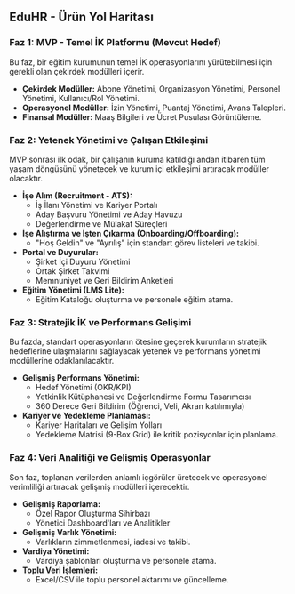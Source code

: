 ## EduHR - Ürün Yol Haritası

### Faz 1: MVP - Temel İK Platformu (Mevcut Hedef)

Bu faz, bir eğitim kurumunun temel İK operasyonlarını yürütebilmesi için gerekli olan çekirdek modülleri içerir.

* **Çekirdek Modüller:** Abone Yönetimi, Organizasyon Yönetimi, Personel Yönetimi, Kullanıcı/Rol Yönetimi.
* **Operasyonel Modüller:** İzin Yönetimi, Puantaj Yönetimi, Avans Talepleri.
* **Finansal Modüller:** Maaş Bilgileri ve Ücret Pusulası Görüntüleme.

### Faz 2: Yetenek Yönetimi ve Çalışan Etkileşimi

MVP sonrası ilk odak, bir çalışanın kuruma katıldığı andan itibaren tüm yaşam döngüsünü yönetecek ve kurum içi etkileşimi artıracak modüller olacaktır.

* **İşe Alım (Recruitment - ATS):**
    * İş İlanı Yönetimi ve Kariyer Portalı
    * Aday Başvuru Yönetimi ve Aday Havuzu
    * Değerlendirme ve Mülakat Süreçleri
* **İşe Alıştırma ve İşten Çıkarma (Onboarding/Offboarding):**
    * "Hoş Geldin" ve "Ayrılış" için standart görev listeleri ve takibi.
* **Portal ve Duyurular:**
    * Şirket İçi Duyuru Yönetimi
    * Ortak Şirket Takvimi
    * Memnuniyet ve Geri Bildirim Anketleri
* **Eğitim Yönetimi (LMS Lite):**
    * Eğitim Kataloğu oluşturma ve personele eğitim atama.

### Faz 3: Stratejik İK ve Performans Gelişimi

Bu fazda, standart operasyonların ötesine geçerek kurumların stratejik hedeflerine ulaşmalarını sağlayacak yetenek ve performans yönetimi modüllerine odaklanılacaktır.

* **Gelişmiş Performans Yönetimi:**
    * Hedef Yönetimi (OKR/KPI)
    * Yetkinlik Kütüphanesi ve Değerlendirme Formu Tasarımcısı
    * 360 Derece Geri Bildirim (Öğrenci, Veli, Akran katılımıyla)
* **Kariyer ve Yedekleme Planlaması:**
    * Kariyer Haritaları ve Gelişim Yolları
    * Yedekleme Matrisi (9-Box Grid) ile kritik pozisyonlar için planlama.

### Faz 4: Veri Analitiği ve Gelişmiş Operasyonlar

Son faz, toplanan verilerden anlamlı içgörüler üretecek ve operasyonel verimliliği artıracak gelişmiş modülleri içerecektir.

* **Gelişmiş Raporlama:**
    * Özel Rapor Oluşturma Sihirbazı
    * Yönetici Dashboard'ları ve Analitikler
* **Gelişmiş Varlık Yönetimi:**
    * Varlıkların zimmetlenmesi, iadesi ve takibi.
* **Vardiya Yönetimi:**
    * Vardiya şablonları oluşturma ve personele atama.
* **Toplu Veri İşlemleri:**
    * Excel/CSV ile toplu personel aktarımı ve güncelleme.